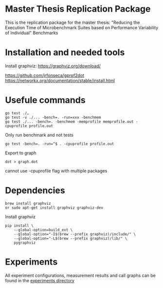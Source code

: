 # Master Thesis Replication Package
This is the replication package for the master thesis: "Reducing the Execution Time of Microbenchmark
Suites based on Performance Variability of Individual"
Benchmarks


# Installation and needed tools
Install graphviz: https://graphviz.org/download/


https://github.com/jrfonseca/gprof2dot
https://networkx.org/documentation/stable/install.html

# Usefule commands

```
go test ./…
go test -v ./... -bench=. -run=xxx -benchmem
go test ./... -bench=. -benchmem -memprofile memprofile.out -cpuprofile profile.out
```

Only run benchmark and not tests
```
go test -bench=. -run=^$ . -cpuprofile profile.out
```

Export to graph
```
dot > graph.dot
```

cannot use -cpuprofile flag with multiple packages


# Dependencies

```
brew install graphviz
or sudo apt-get install graphviz graphviz-dev
```

Install graphviz
```
pip install \         
    --global-option=build_ext \
    --global-option="-I$(brew --prefix graphviz)/include/" \
    --global-option="-L$(brew --prefix graphviz)/lib/" \
    pygraphviz
```

# Experiments
All experiment configurations, measurement results and call graphs can be found in the [experiments directory](./experiments/README.md)